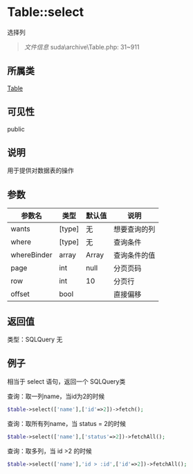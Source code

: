 # Table::select
选择列
> *文件信息* suda\archive\Table.php: 31~911
## 所属类 

[Table](../Table.md)

## 可见性

  public  
## 说明


用于提供对数据表的操作


## 参数

| 参数名 | 类型 | 默认值 | 说明 |
|--------|-----|-------|-------|
| wants |  [type] | 无 |  想要查询的列 |
| where |  [type] | 无 |  查询条件 |
| whereBinder |  array | Array |  查询条件的值 |
| page |  int | null |  分页页码 |
| row |  int | 10 |  分页行 |
| offset |  bool |  |  直接偏移 |

## 返回值
类型：SQLQuery
无

## 例子


相当于 select 语句，返回一个 SQLQuery类

查询：取一列name，当id为2的时候

```php
$table->select(['name'],['id'=>2])->fetch();
```

查询：取所有列name，当 status = 2的时候

```php
$table->select(['name'],['status'=>2])->fetchAll();
```

查询：取多列，当 id >2 的时候

```php
$table->select(['name'],'id > :id',['id'=>2])->fetchAll();
```